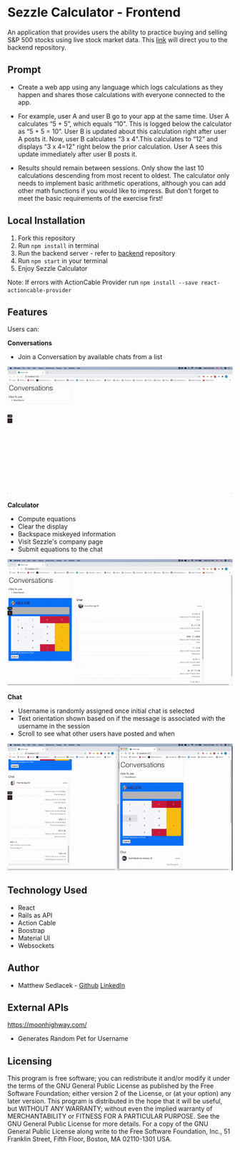 # Sezzle Calculator - Frontend

An application that provides users the ability to practice buying and selling S&P 500 stocks using live stock market data. This [link](https://github.com/matthewsedlacek/sezzle-backend) will direct you to the backend repository.

## Prompt

- Create a web app using any language which logs calculations as they happen and shares those calculations with everyone connected to the app.

- For example, user A and user B go to your app at the same time. User A calculates “5 + 5”, which equals “10". This is logged below the calculator as “5 + 5 = 10”. User B is updated about this calculation right after user A posts it. Now, user B calculates “3 x 4".This calculates to “12” and displays “3 x 4=12" right below the prior calculation. User A sees this update immediately after user B posts it.

- Results should remain between sessions. Only show the last 10 calculations descending from most recent to oldest. The calculator only needs to implement basic arithmetic operations, although you can add other math functions if you would like to impress. But don't forget to meet the basic requirements of the exercise first!

## Local Installation

1. Fork this repository
2. Run `npm install` in terminal
3. Run the backend server - refer to [backend](https://github.com/matthewsedlacek/sezzle-backend) repository
4. Run `npm start` in your terminal
5. Enjoy Sezzle Calculator

Note: If errors with ActionCable Provider run `npm install --save react-actioncable-provider`

## Features

Users can:

**Conversations**

- Join a Conversation by available chats from a list

![Conversations](README_assets/Conversations.gif)

**Calculator**

- Compute equations
- Clear the display
- Backspace miskeyed information
- Visit Sezzle's company page
- Submit equations to the chat

![Calculator](README_assets/Calculator.gif)

**Chat**

- Username is randomly assigned once initial chat is selected
- Text orientation shown based on if the message is associated with the username in the session
- Scroll to see what other users have posted and when

![Chat](README_assets/Chat.gif)

## Technology Used

- React
- Rails as API
- Action Cable
- Boostrap
- Material UI
- Websockets

## Author

- Matthew Sedlacek - [Github](https://github.com/matthewsedlacek) [LinkedIn](https://www.linkedin.com/in/matthew-sedlacek/)

## External APIs

https://moonhighway.com/

- Generates Random Pet for Username

## Licensing

This program is free software; you can redistribute it and/or modify it under the terms of the GNU General Public License as published by the Free Software Foundation; either version 2 of the License, or (at your option) any later version.
This program is distributed in the hope that it will be useful, but WITHOUT ANY WARRANTY; without even the implied warranty of MERCHANTABILITY or FITNESS FOR A PARTICULAR PURPOSE. See the GNU General Public License for more details.
For a copy of the GNU General Public License along write to the Free Software Foundation, Inc., 51 Franklin Street, Fifth Floor, Boston, MA 02110-1301 USA.
